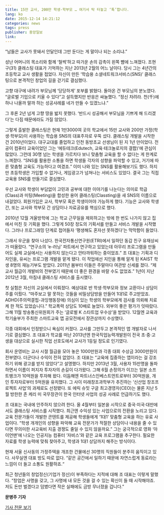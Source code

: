 ```yaml
---
title: 15만 교사, 200만 학생·학부모 … 여기서 탁 터놓고 ‘톡’합니다.
lang: ko
date: 2015-12-14 14:21:12
categories: news
tags: press
publisher: 중앙일보
link:
---
```

“남들은 교사가 못돼서 안달인데 그만 둔다는 게 말이나 되는 소리냐.”
<!-- more -->

성난 어머니의 목소리와 함께 ‘철썩’하고 따가운 손의 감촉이 왼쪽 뺨에 느껴졌다. 조현구(31) 클래스팅 대표가 기억하는 지난 2013년 2월의 어느 날이다. 당시 그는 4년간의 초등학교 교사 생활을 접었다. 자신이 만든 ‘학습용 소셜네트워크서비스(SNS)’ 클래스팅으로 본격적인 창업의 길을 걷기로 결심했다.

고향 대구에 내려가 부모님께 ‘당당하게’ 포부를 밝혔다. 돌아온 건 부모님의 분노였다. “글로벌 기업으로 키울 수 있다”고 설득했지만 반응은 싸늘했다. “정신 차려라. 천(千)에 하나 나올까 말까 하는 성공사례를 네가 만들 수 있겠느냐.”

그 후론 2년 넘게 고향 땅을 밟지 못했다. ‘반드시 성공해서 부모님을 기쁘게 해 드리겠다’는 다짐 때문에라도 가질 않았다.

그렇게 출발한 클래스팅은 현재 1만3000여 곳의 학교에서 15만 교사와 200만 가정(학생·학부모)이 사용하는 학습용 SNS의 대표주자로 우뚝 섰다. 클래스팅 개발을 시작한 건 2010년이었다. 대구교대를 졸업하고 인천 동방초교 선생님이 된 지 1년 만이었다. 전공이 컴퓨터 교육이었던 그는 ‘에듀테크(Edutech, 교육·테크놀로지의 결합)’에 관심이 많았다. 그런데 30명 넘는 학생을 가르치다 보니 맞춤형 교육을 할 수 없다는 게 한계로 느껴졌다. “SNS를 활용한 소통을 하면 학생들 각자의 성향을 파악할 수 있고, 거기에 따른 맞춤형 교육도 가능하다고 여겼죠.” 이미 나와 있는 SNS를 활용해보기도 했다. 하지만 초등학생은 가입할 수 없거나, 게임광고가 넘쳐나는 서비스도 있었다. 결국 그는 직접 교육용 SNS를 만들기로 결심했다.

우선 교사와 학생이 부담없이 고민과 공부에 대한 이야기를 나눈다는 의미로 학급(Class)과 미팅(Meeting)을 합성한 용어 클래스팅(Classting)을 새 SNS의 이름으로 내걸었다. 회원가입은 교사, 학부모 혹은 학생이어야 가능하게 했다. 기능은 교사와 학생 간, 또는 교사와 학부모 간 상담이나 자료공유를 핵심으로 했다.

2010년 12월 겨울방학에 그는 학교 근무일을 제외하고는 밖에 한 번도 나가지 않고 집에서 미친 듯 기획을 했다. 그렇게 50장 정도의 기획서를 만들고 서비스 개발을 시작했다. 그러나 프로그래밍 단계로 접어들자 ‘평생해도 혼자선 못하겠다’는 막막함이 들었다.

그래서 우군을 찾아 나섰다. 한국전자통신연구원(ETRI)에서 일하던 동갑 친구 유재상씨가 떠올랐다. “연구소의 ‘e-러닝’ 파트에서 연구하고 있었는데 아무리 프로그램을 만들어도 실제 교실에서는 사용하지 않는다고 안타까워하는 중이었죠.” 조 대표는 기획과 디자인을, 유씨는 프로그램 개발을 맡게 됐다. 이 작업에선 지인을 통해 알게 된 KAIST 학생 8명의 재능기부도 받았다. 2011년 봄부터 이들은 주말마다 여관방 신세를 졌다. “제 교사 월급이 개발비의 전부였기 때문에 더 좋은 환경을 바랄 수도 없었죠.” 1년이 지난 2012년 3월, 마침내 클래스팅 서비스를 출시했다.

첫 실험은 자신의 교실에서 이뤄졌다. 예상대로 반 학생·학부모와 정보 교환이나 상담이 주를 이뤘다. “마주보고 말 못하는 것들을 비밀상담방을 만들어 1대1로 주고받았죠. ADHD(주의력결핍-과잉행동장애) 의심이 있는 학생의 학부모에게 검사를 의뢰해 치료케 한 적도 있었습니다.” 학교폭력 상담도 10배로 늘었다. 외부의 좋은 평가가 잇따랐다. 그해 11월 방송통신위원회가 주는 ‘글로벌 K 스타트업 우수상’을 받았다. 12월엔 교육과학기술부가 주최한 스마트교육 앱 공모전에서 장관상까지 수상했다.

각종 대회에서 인정받으니 욕심이 커졌다. 교사를 그만두고 본격적인 앱 개발자로 나서기로 결심했다. 조 대표가 학교를 떠난 2013년엔 한국직업능력개발원이 전국 초·중·고생을 대상으로 실시한 직업 선호도에서 교사가 1등일 정도로 인기였다.

회사 운영비는 교사 시절 월급을 모아 놓은 1000만원과 각종 대회 수상금 3000만원이 전부였다. 더군다나 수익이 전혀 없었다. 조 대표는 “교육에 집중하는 앱이라는 걸 강조하기 위해 광고를 받지 않았다”고 설명했다. 하지만 2013년 3월, 사용자 15만명을 돌파하면서 이름이 퍼지자 투자자의 손길이 다가왔다. 그해 6월 손정의가 이끄는 일본 소프트뱅크가 10억원을 투자해 왔다. 이듬해엔 파트너스인베스트먼트로부터 30억원을, 개인 투자자로부터 5억원을 유치했다. 그 사이 미래창조과학부가 추진하는 ‘신산업 창조프로젝트 사업’의 과제로도 선정됐다. 또 에릭 슈밋 구글 최고경영자(CEO)는 물론 지난 5월 방한한 존 케리 미 국무장관이 한국 인터넷 사업의 성공 사례로 언급하기도 했다.

조 대표는 국내에 안주하지 않으려 한다. 올 4월부터 일본을 시작으로 중국·미국·대만에서도 클래스팅 서비스를 시작했다. 최근엔 수익성 있는 사업으로의 전환을 노리고 있다. 교육 전문가들이 개발한 콘텐트를 제공해 학생들에게 ‘1대1’ 맞춤형 교육을 하는 유료 사업이다. “학생 개개인의 성향을 파악해 교육 전문가가 적절한 상담이나 내용을 줄 수 있다면 무의미한 사교육비 지출 경쟁도 줄일 수 있지 않을까요.” 그는 궁극적으로 영화 ‘아이언맨’에 나오는 인공지능 컴퓨터 ‘자비스’와 같은 교육 프로그램을 추구한다. 필요한 자료를 학생 능력에 맞춰 찾아주고, 학생과 1대1 상담까지 해주는 방식이다.

현재 서울 신사동의 가정주택을 개조한 건물에선 30명의 직원들이 분주히 움직이고 있다. 사무실엔 대표 방도 따로 없다. “같은 공간에서 일하기 때문에 자연스럽게 동료라는 느낌이 더 들고 소통도 원활하죠.“

최근 청년들의 창업정신(기업가 정신)이 부족하다는 지적에 대해 조 대표는 이렇게 말했다. “창업은 사명을 갖고, 그 사명에 내 모든 것을 걸 수 있는 확신이 들 때 시작해야죠. 저도 돈만 벌겠다고 덤볐다면 작은 실패에도 금방 무너졌을 겁니다.”

**문병주 기자**

[기사 전문 보기](http://news.joins.com/article/19241692)
